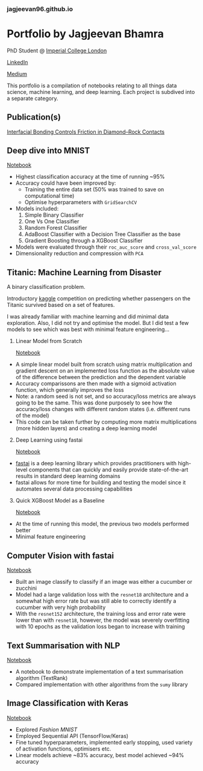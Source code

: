 ### jagjeevan96.github.io

# Portfolio by Jagjeevan Bhamra

PhD Student @ [Imperial College London](https://www.imperial.ac.uk/people/j.bhamra19)

[LinkedIn](https://www.linkedin.com/in/jagjeevan/)

[Medium](https://medium.com/@j.bhamra96)

This portfolio is a compilation of notebooks relating to all things data science, machine learning, and deep learning. Each project is subdived into a separate category.

## Publication(s)
[Interfacial Bonding Controls Friction in Diamond–Rock Contacts](https://pubs.acs.org/doi/10.1021/acs.jpcc.1c02857)

## Deep dive into MNIST
[Notebook](https://github.com/jagjeevan96/jagjeevan96.github.io/blob/main/notebooks/mnist.ipynb)
- Highest classification accuracy at the time of running ~95%
- Accuracy could have been improved by:
    - Training the entire data set (50% was trained to save on computational time)
    - Optimise hyperparameters with `GridSearchCV`
- Models included:
    1. Simple Binary Classifier
    2. One Vs One Classifier
    3. Random Forest Classifier
    4. AdaBoost Classifier with a Decision Tree Classifier as the base
    5. Gradient Boosting through a XGBoost Classifier
- Models were evaluated through their `roc_auc_score` and `cross_val_score`
- Dimensionality reduction and compression with `PCA`

## Titanic: Machine Learning from Disaster

A binary classification problem.

Introductory [kaggle](https://www.kaggle.com/c/titanic) competition on predicting whether passengers on the Titanic survived based on a set of features.

I was already familiar with machine learning and did minimal data exploration. Also, I did not try and optimise the model. But I did test a few models to see which was best with minimal feature engineering...

1. Linear Model from Scratch

    [Notebook](https://github.com/jagjeevan96/jagjeevan96.github.io/blob/main/notebooks/titanic/linear_from_scratch.ipynb)
    
- A simple linear model built from scratch using matrix multiplication and gradient descent on an implemented loss function as the absolute value of the difference between the prediction and the dependent variable
- Accuracy comparissons are then made with a sigmoid activation function, which generally improves the loss
- Note: a random seed is not set, and so accuracy/loss metrics are always going to be the same. This was done purposely to see how the accuracy/loss changes with different random states (i.e. different runs of the model)
- This code can be taken further by computing more matrix multiplications (more hidden layers) and creating a deep learning model

2. Deep Learning using fastai

    [Notebook](https://github.com/jagjeevan96/jagjeevan96.github.io/blob/main/notebooks/titanic/fastai_tabular.ipynb)
    
- [fastai](https://github.com/fastai/fastai) is a deep learning library which provides practitioners with high-level components that can quickly and easily provide state-of-the-art results in standard deep learning domains
- fastai allows for more time for building and testing the model since it automates several data processing capabilities

3. Quick XGBoost Model as a Baseline

    [Notebook](https://github.com/jagjeevan96/jagjeevan96.github.io/blob/main/notebooks/titanic/XGBoost.ipynb)
    
- At the time of running this model, the previous two models performed better
- Minimal feature engineering

## Computer Vision with fastai
[Notebook](https://github.com/jagjeevan96/jagjeevan96.github.io/blob/main/notebooks/image-classifier.ipynb)
- Built an image classify to classify if an image was either a cucumber or zucchini
- Model had a large validation loss with the `resnet18` architecture and a somewhat high error rate but was still able to correctly identify a cucumber with very high probability
- With the `resnet152` architecture, the training loss and error rate were lower than with `resnet18`, however, the model was severely overfitting with 10 epochs as the validation loss began to increase with training

## Text Summarisation with NLP
[Notebook](https://github.com/jagjeevan96/jagjeevan96.github.io/blob/main/notebooks/nlp-text-summarisation.ipynb)
- A notebook to demonstrate implementation of a text summarisation algorithm (TextRank)
- Compared implementation with other algorithms from the `sumy` library

## Image Classification with Keras
[Notebook](https://github.com/jagjeevan96/jagjeevan96.github.io/blob/main/notebooks/fashion-mnist.ipynb)
- Explored *Fashion MNIST*
- Employed Sequential API (TensorFlow/Keras)
- Fine tuned hyperparameters, implemented early stopping, used variety of activation functions, optimisers etc.
- Linear models achieve ~83% accuracy, best model achieved ~94% accuracy
